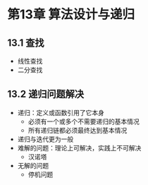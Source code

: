 # 第13章 算法设计与递归
## 13.1 查找
- 线性查找
- 二分查找
## 13.2 递归问题解决
- 递归：定义或函数引用了它本身
  - 必须有一个或多个不需要递归的基本情况
  - 所有递归链都必须最终达到基本情况
- 递归与迭代更为一般
- 难解的问题：理论上可解决，实践上不可解决
  - 汉诺塔
- 无解的问题
  - 停机问题